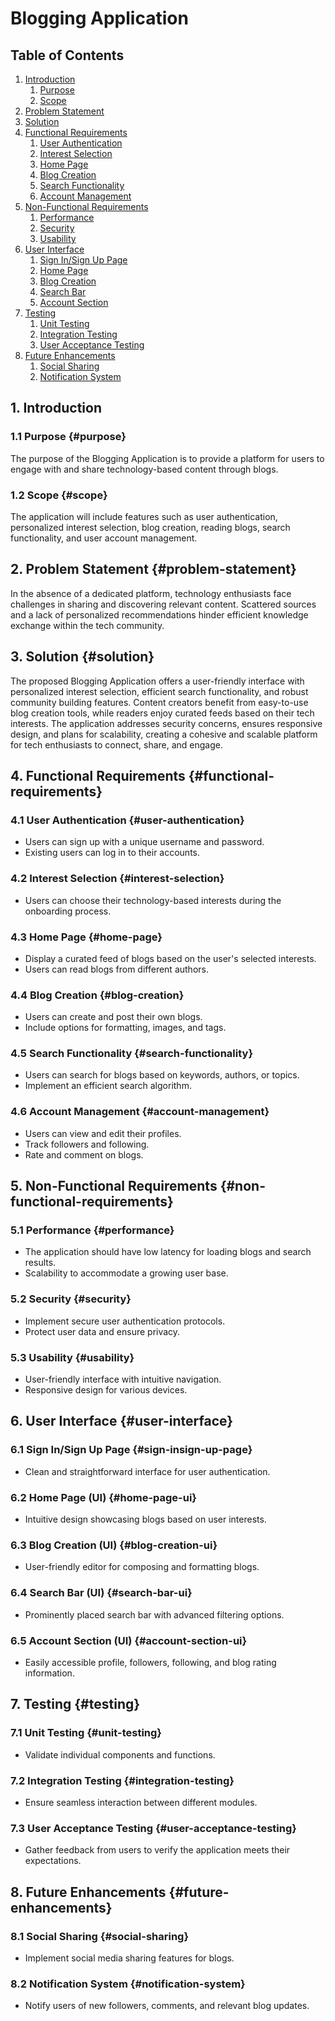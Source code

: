 # Blogging Application

## Table of Contents

1. [Introduction](#1-introduction)
    1. [Purpose](#purpose)
    2. [Scope](#scope)
2. [Problem Statement](#problem-statement)
3. [Solution](#solution)
4. [Functional Requirements](#functional-requirements)
    1. [User Authentication](#user-authentication)
    2. [Interest Selection](#interest-selection)
    3. [Home Page](#home-page)
    4. [Blog Creation](#blog-creation)
    5. [Search Functionality](#search-functionality)
    6. [Account Management](#account-management)
5. [Non-Functional Requirements](#non-functional-requirements)
    1. [Performance](#performance)
    2. [Security](#security)
    3. [Usability](#usability)
6. [User Interface](#user-interface)
    1. [Sign In/Sign Up Page](#sign-insign-up-page)
    2. [Home Page](#home-page-ui)
    3. [Blog Creation](#blog-creation-ui)
    4. [Search Bar](#search-bar-ui)
    5. [Account Section](#account-section-ui)
7. [Testing](#testing)
    1. [Unit Testing](#unit-testing)
    2. [Integration Testing](#integration-testing)
    3. [User Acceptance Testing](#user-acceptance-testing)
8. [Future Enhancements](#future-enhancements)
    1. [Social Sharing](#social-sharing)
    2. [Notification System](#notification-system)

## 1. Introduction 

### 1.1 Purpose {#purpose}
The purpose of the Blogging Application is to provide a platform for users to engage with and share technology-based content through blogs.

### 1.2 Scope {#scope}
The application will include features such as user authentication, personalized interest selection, blog creation, reading blogs, search functionality, and user account management.

## 2. Problem Statement {#problem-statement}
In the absence of a dedicated platform, technology enthusiasts face challenges in sharing and discovering relevant content. Scattered sources and a lack of personalized recommendations hinder efficient knowledge exchange within the tech community.

## 3. Solution {#solution}
The proposed Blogging Application offers a user-friendly interface with personalized interest selection, efficient search functionality, and robust community building features. Content creators benefit from easy-to-use blog creation tools, while readers enjoy curated feeds based on their tech interests. The application addresses security concerns, ensures responsive design, and plans for scalability, creating a cohesive and scalable platform for tech enthusiasts to connect, share, and engage.

## 4. Functional Requirements {#functional-requirements}

### 4.1 User Authentication {#user-authentication}
- Users can sign up with a unique username and password.
- Existing users can log in to their accounts.

### 4.2 Interest Selection {#interest-selection}
- Users can choose their technology-based interests during the onboarding process.

### 4.3 Home Page {#home-page}
- Display a curated feed of blogs based on the user's selected interests.
- Users can read blogs from different authors.

### 4.4 Blog Creation {#blog-creation}
- Users can create and post their own blogs.
- Include options for formatting, images, and tags.

### 4.5 Search Functionality {#search-functionality}
- Users can search for blogs based on keywords, authors, or topics.
- Implement an efficient search algorithm.

### 4.6 Account Management {#account-management}
- Users can view and edit their profiles.
- Track followers and following.
- Rate and comment on blogs.

## 5. Non-Functional Requirements {#non-functional-requirements}

### 5.1 Performance {#performance}
- The application should have low latency for loading blogs and search results.
- Scalability to accommodate a growing user base.

### 5.2 Security {#security}
- Implement secure user authentication protocols.
- Protect user data and ensure privacy.

### 5.3 Usability {#usability}
- User-friendly interface with intuitive navigation.
- Responsive design for various devices.

## 6. User Interface {#user-interface}

### 6.1 Sign In/Sign Up Page {#sign-insign-up-page}
- Clean and straightforward interface for user authentication.

### 6.2 Home Page (UI) {#home-page-ui}
- Intuitive design showcasing blogs based on user interests.

### 6.3 Blog Creation (UI) {#blog-creation-ui}
- User-friendly editor for composing and formatting blogs.

### 6.4 Search Bar (UI) {#search-bar-ui}
- Prominently placed search bar with advanced filtering options.

### 6.5 Account Section (UI) {#account-section-ui}
- Easily accessible profile, followers, following, and blog rating information.

## 7. Testing {#testing}

### 7.1 Unit Testing {#unit-testing}
- Validate individual components and functions.

### 7.2 Integration Testing {#integration-testing}
- Ensure seamless interaction between different modules.

### 7.3 User Acceptance Testing {#user-acceptance-testing}
- Gather feedback from users to verify the application meets their expectations.

## 8. Future Enhancements {#future-enhancements}

### 8.1 Social Sharing {#social-sharing}
- Implement social media sharing features for blogs.

### 8.2 Notification System {#notification-system}
- Notify users of new followers, comments, and relevant blog updates.
